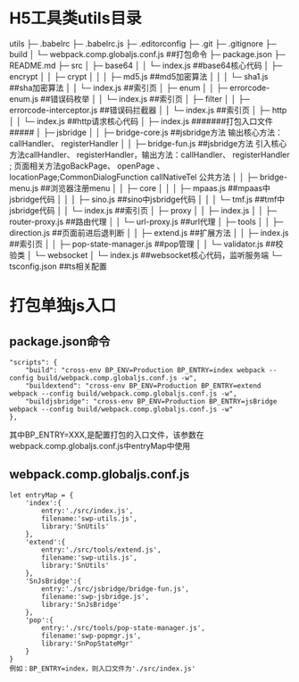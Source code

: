 <!--
 * @Author: your name
 * @Date: 2020-10-19 10:49:06
 * @LastEditTime: 2020-11-13 14:17:23
 * @LastEditors: Please set LastEditors
 * @Description: In User Settings Edit
 * @FilePath: \utils\README.md
-->
# H5工具类utils目录
utils
├─ .babelrc
├─ .babelrc.js
├─ .editorconfig
├─ .git
├─ .gitignore
├─ build
│  └─ webpack.comp.globaljs.conf.js   ##打包命令
├─ package.json
├─ README.md
├─ src
│  ├─ base64
│  │  └─ index.js   ##base64核心代码
│  ├─ encrypt
│  │  ├─ crypt
│  │  │  ├─ md5.js  ##md5加密算法
│  │  │  └─ sha1.js ##sha加密算法
│  │  └─ index.js  ##索引页
│  ├─ enum
│  │  ├─ errorcode-enum.js   ##错误码枚举
│  │  └─ index.js   ##索引页
│  ├─ filter
│  │  ├─ errorcode-interceptor.js  ##错误码拦截器
│  │  └─ index.js    ##索引页
│  ├─ http
│  │  └─ index.js ##http请求核心代码
│  ├─ index.js    #######打包入口文件#####
│  ├─ jsbridge
│  │  ├─ bridge-core.js   ##jsbridge方法  输出核心方法：callHandler、 registerHandler 
│  │  ├─ bridge-fun.js    ##jsbridge方法  引入核心方法callHandler、 registerHandler，输出方法：callHandler、 registerHandler ; 页面相关方法goBackPage、 openPage 、locationPage;CommonDialogFunction  callNativeTel 公共方法
│  │  ├─ bridge-menu.js   ##浏览器注册menu
│  │  ├─ core
│  │  │  ├─ mpaas.js  ##mpaas中jsbridge代码
│  │  │  ├─ sino.js   ##sino中jsbridge代码
│  │  │  └─ tmf.js    ##tmf中jsbridge代码
│  │  └─ index.js     ##索引页
│  ├─ proxy
│  │  ├─ index.js
│  │  ├─ router-proxy.js  ##路由代理
│  │  └─ url-proxy.js     ##url代理
│  ├─ tools
│  │  ├─ direction.js     ##页面前进后退判断
│  │  ├─ extend.js        ##扩展方法
│  │  ├─ index.js         ##索引页
│  │  ├─ pop-state-manager.js  ##pop管理
│  │  └─ validator.js   ##校验类
│  └─ websocket
│     └─ index.js     ##websocket核心代码，监听服务端
└─ tsconfig.json       ##ts相关配置

# 打包单独js入口
## package.json命令
    "scripts": {
        "build": "cross-env BP_ENV=Production BP_ENTRY=index webpack --config build/webpack.comp.globaljs.conf.js -w",
        "buildextend": "cross-env BP_ENV=Production BP_ENTRY=extend webpack --config build/webpack.comp.globaljs.conf.js -w",
        "buildjsbridge": "cross-env BP_ENV=Production BP_ENTRY=jsBridge webpack --config build/webpack.comp.globaljs.conf.js -w"
    },
其中BP_ENTRY=XXX,是配置打包的入口文件，该参数在webpack.comp.globaljs.conf.js中entryMap中使用
## webpack.comp.globaljs.conf.js
    let entryMap = {
        'index':{
            entry:'./src/index.js',
            filename:'swp-utils.js',
            library:'SnUtils'
        },
        'extend':{
            entry:'./src/tools/extend.js',
            filename:'swp-utils.js',
            library:'SnUtils'
        },
        'SnJsBridge':{
            entry:'./src/jsbridge/bridge-fun.js',
            filename:'swp-jsbridge.js',
            library:'SnJsBridge'
        },
        'pop':{
            entry:'./src/tools/pop-state-manager.js',
            filename:'swp-popmgr.js',
            library:'SnPopStateMgr'
        }
    }
    例如：BP_ENTRY=index，则入口文件为'./src/index.js'
